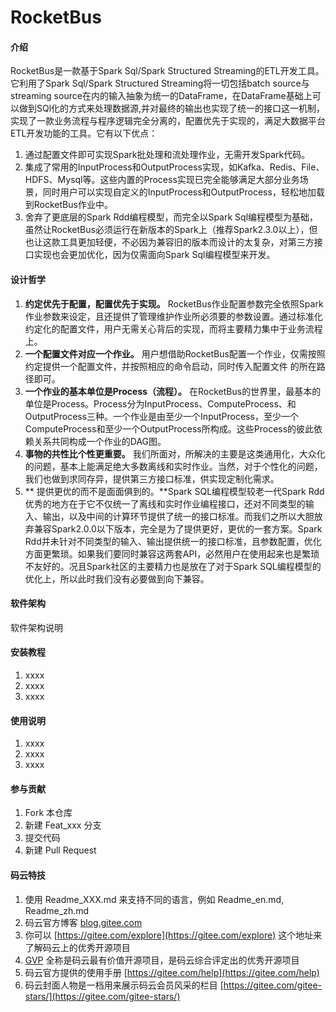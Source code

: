 # RocketBus

#### 介绍
RocketBus是一款基于Spark Sql/Spark Structured Streaming的ETL开发工具。它利用了Spark Sql/Spark Structured Streaming将一切包括batch source与streaming source在内的输入抽象为统一的DataFrame，在DataFrame基础上可以做到SQl化的方式来处理数据源,并对最终的输出也实现了统一的接口这一机制，实现了一款业务流程与程序逻辑完全分离的，配置优先于实现的，满足大数据平台ETL开发功能的工具。它有以下优点：
1.  通过配置文件即可实现Spark批处理和流处理作业，无需开发Spark代码。
2.  集成了常用的InputProcess和OutputProcess实现，如Kafka、Redis、File、HDFS、Mysql等。这些内置的Process实现已完全能够满足大部分业务场景，同时用户可以实现自定义的InputProcess和OutputProcess，轻松地加载到RocketBus作业中。
3.  舍弃了更底层的Spark Rdd编程模型，而完全以Spark Sql编程模型为基础，虽然让RocketBus必须运行在新版本的Spark上（推荐Spark2.3.0以上），但也让这款工具更加轻便，不必因为兼容旧的版本而设计的太复杂，对第三方接口实现也会更加优化，因为仅需面向Spark Sql编程模型来开发。

#### 设计哲学
1.  **约定优先于配置，配置优先于实现。** RocketBus作业配置参数完全依照Spark作业参数来设定，且还提供了管理维护作业所必须要的参数设置。通过标准化约定化的配置文件，用户无需关心背后的实现，而将主要精力集中于业务流程上。
2.  **一个配置文件对应一个作业。** 用户想借助RocketBus配置一个作业，仅需按照约定提供一个配置文件，并按照相应的命令启动，同时传入配置文件
的所在路径即可。
3.  **一个作业的基本单位是Process（流程）。** 在RocketBus的世界里，最基本的单位是Process。Process分为InputProcess、ComputeProcess、和OutputProcess三种。一个作业是由至少一个InputProcess，至少一个ComputeProcess和至少一个OutputProcess所构成。这些Process的彼此依赖关系共同构成一个作业的DAG图。
4.  **事物的共性比个性更重要。** 我们所面对，所解决的主要是这类通用化，大众化的问题，基本上能满足绝大多数离线和实时作业。当然，对于个性化的问题，我们也做到求同存异，提供第三方接口标准，供实现定制化需求。
5.  ** 提供更优的而不是面面俱到的。**Spark SQL编程模型较老一代Spark Rdd优秀的地方在于它不仅统一了离线和实时作业编程接口，还对不同类型的输入、输出，以及中间的计算环节提供了统一的接口标准。而我们之所以大胆放弃兼容Spark2.0.0以下版本，完全是为了提供更好，更优的一套方案。Spark Rdd并未针对不同类型的输入、输出提供统一的接口标准，且参数配置，优化方面更繁琐。如果我们要同时兼容这两套API，必然用户在使用起来也是繁琐不友好的。况且Spark社区的主要精力也是放在了对于Spark SQL编程模型的优化上，所以此时我们没有必要做到向下兼容。 

#### 软件架构
软件架构说明


#### 安装教程

1.  xxxx
2.  xxxx
3.  xxxx

#### 使用说明

1.  xxxx
2.  xxxx
3.  xxxx

#### 参与贡献

1.  Fork 本仓库
2.  新建 Feat_xxx 分支
3.  提交代码
4.  新建 Pull Request


#### 码云特技

1.  使用 Readme\_XXX.md 来支持不同的语言，例如 Readme\_en.md, Readme\_zh.md
2.  码云官方博客 [blog.gitee.com](https://blog.gitee.com)
3.  你可以 [https://gitee.com/explore](https://gitee.com/explore) 这个地址来了解码云上的优秀开源项目
4.  [GVP](https://gitee.com/gvp) 全称是码云最有价值开源项目，是码云综合评定出的优秀开源项目
5.  码云官方提供的使用手册 [https://gitee.com/help](https://gitee.com/help)
6.  码云封面人物是一档用来展示码云会员风采的栏目 [https://gitee.com/gitee-stars/](https://gitee.com/gitee-stars/)
